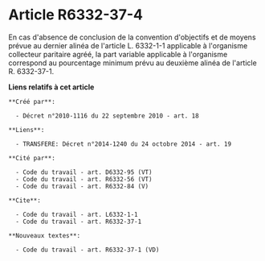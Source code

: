 # Article R6332-37-4

En cas d'absence de conclusion de la convention d'objectifs et de moyens prévue au dernier alinéa de l'article L. 6332-1-1
applicable à l'organisme collecteur paritaire agréé, la part variable applicable à l'organisme correspond au pourcentage
minimum prévu au deuxième alinéa de l'article R. 6332-37-1.

**Liens relatifs à cet article**

	**Créé par**:

	  - Décret n°2010-1116 du 22 septembre 2010 - art. 18

	**Liens**:

	  - TRANSFERE: Décret n°2014-1240 du 24 octobre 2014 - art. 19

	**Cité par**:

	  - Code du travail - art. D6332-95 (VT)
	  - Code du travail - art. R6332-56 (VT)
	  - Code du travail - art. R6332-84 (V)

	**Cite**:

	  - Code du travail - art. L6332-1-1
	  - Code du travail - art. R6332-37-1

	**Nouveaux textes**:

	  - Code du travail - art. R6332-37-1 (VD)
